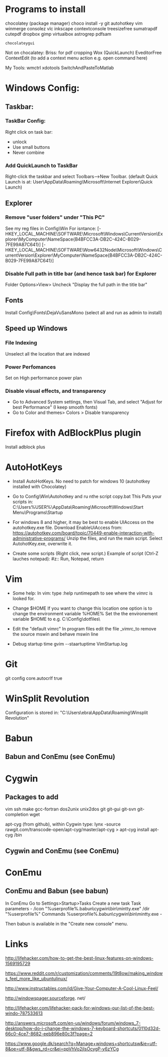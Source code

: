 
# Programs to install
chocolatey (package manager)
    choco install -y git autohotkey vim  winmerge consolez vlc inkscape contextconsole treesizefree
    sumatrapdf
    cutepdf
    dropbox
    gimp
    virtualbox
    astrogrep
    pdfsam

    chocolateygui

Not on chocalatey:
    Briss: for pdf cropping
    Wox (QuickLaunch)
    EveditorFree
    ContextEdit  (to add a context menu action e.g. open command here)

My Tools:
    wmctrl
    xdotools
    SwitchAndPasteToMatlab

# Windows Config:

## Taskbar: 
### TaskBar Config:
Right click on task bar:
- unlock
- Use small buttons
- Never combine

### Add QuickLaunch to TaskBar
Right-click the taskbar and select Toolbars-->New Toolbar.
(default Quick Launch is at: User\AppData\Roaming\Microsoft\Internet Explorer\Quick Launch)

## Explorer 
### Remove "user folders" under "This PC"
See my reg files in Config\Win
For isntance: 
    [-HKEY_LOCAL_MACHINE\SOFTWARE\Microsoft\Windows\CurrentVersion\Explorer\MyComputer\NameSpace\{B4BFCC3A-DB2C-424C-B029-7FE99A87C641}]
    [-HKEY_LOCAL_MACHINE\SOFTWARE\Wow6432Node\Microsoft\Windows\CurrentVersion\Explorer\MyComputer\NameSpace\{B4BFCC3A-DB2C-424C-B029-7FE99A87C641}]

### Disable Full path in title bar (and hence task bar) for Explorer 
Folder Options>View> Uncheck "Display the full path in the title bar"

## Fonts
Install Config\Fonts\DejaVuSansMono (select all and run as admin to install)
    
## Speed up Windows
### File Indexing
Unselect all the location that are indexed
### Power Perfomances
Set on High performance power plan
### Disable visual effects, and transparency
- Go to Advanced System settings, then Visual Tab, and select "Adjust for best Performance" (I keep smooth fonts)
- Go to Color and themes> Colors > Disable transparency



# Firefox with AdBlockPlus plugin
Install adblock plus


# AutoHotKeys

- Install AutoHotKeys.  No need to patch for windows 10 (autohotkey installed with Chocolatey)
- Go to Config\Win\Autohotkey and ru nthe script copy.bat This Puts your scripts in:
	C:\Users\%USER%\AppData\Roaming\Microsoft\Windows\Start Menu\Programs\Startup

- For windows 8 and higher, it may be best to enable UIAccess on the autohotkey.exe file. Download EnableUiAccess from:  https://autohotkey.com/board/topic/70449-enable-interaction-with-administrative-programs/ 
Unzip the files, and run the main script. Select AutohotKey.exe, overwrite it. 

- Create some scripts (Right click, new script.) 
 Example of script (Ctrl-Z lauches notepad):
#z::
Run, Notepad,
return


# Vim
- Some help:
In vim: type :help runtimepath to see where the _vimrc_ is looked for.

- Change $HOME
If you want to change this location one option is to change the environment variable %HOME%
Set the the environement variable $HOME to e.g. C:\Config\dotfiles\

- Edit the "default vimrc"
In program files
edit the file _vimrc_to remove the source mswin and behave mswin line

- Debug startup time
gvim --staartuptime VimStartup.log

# Git
git config core.autocrlf true




# WinSplit Revolution
Configuration is stored in:
"C:\Users\ebra\AppData\Roaming\Winsplit Revolution\"





# Babun

## Babun and ConEmu (see ConEmu)

# Cygwin

## Packages to add
vim
ssh
make 
gcc-fortran
dos2unix
unix2dos
git git-gui git-svn git-completion
wget

apt-cyg (from github), within Cygwin type:
lynx -source rawgit.com/transcode-open/apt-cyg/master/apt-cyg > apt-cyg
install apt-cyg /bin
## Cygwin and ConEmu (see ConEmu)


# ConEmu
## ConEmu and Babun (see babun)

In ConEmu
    Go to Settings>Startup>Tasks
    Create a new task
        Task parameters - /icon "%userprofile%.babun\cygwin\bin\mintty.exe" /dir "%userprofile%"
        Commands %userprofile%\.babun\cygwin\bin\mintty.exe -

Then babun is available in the "Create new console" menu.







# Links
http://lifehacker.com/how-to-get-the-best-linux-features-on-windows-1569195729

https://www.reddit.com/r/customization/comments/19t8ow/making_windows_feel_more_like_ubuntulinux/

http://www.instructables.com/id/Give-Your-Computer-A-Cool-Linux-Feel/


http://windowspager.sourceforge.
net/

http://lifehacker.com/lifehacker-pack-for-windows-our-list-of-the-best-windo-787533613

http://answers.microsoft.com/en-us/windows/forum/windows_7-desktop/how-do-i-change-the-windows-7-keyboard-shortcuts/0110d32d-66c0-4ce7-8682-eeb896e80c3f?page=2

https://www.google.dk/search?q=Manage+windows+shortcutsw&ie=utf-8&oe=utf-8&gws_rd=cr&ei=ppVhVo2jIsOcygP-y6zYCg


